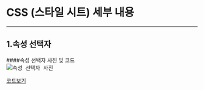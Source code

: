 # CSS (스타일 시트) 세부 내용

---------------------------------
## 1.속성 선택자 
 ####속성 선택자 사진 및 코드 <br>
<kbd>![속성 선택자 사진](https://user-images.githubusercontent.com/77951835/110290176-ce6bff80-802d-11eb-83a2-6fa76590fd77.JPG)<br></kbd>


[코드보기](https://github.com/guemin96/StudyHtml/blob/main/02_CSS/%EC%86%8D%EC%84%B1%20%EC%84%A0%ED%83%9D%EC%9E%90_test.html)
